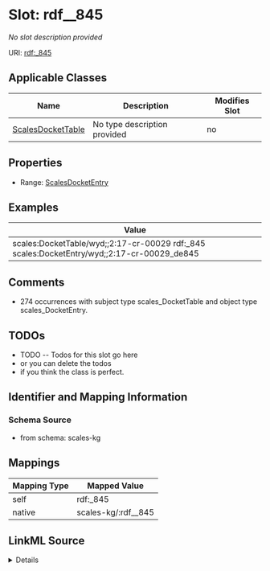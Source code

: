 

# Slot: rdf__845


_No slot description provided_





URI: [rdf:_845](http://www.w3.org/1999/02/22-rdf-syntax-ns#_845)



<!-- no inheritance hierarchy -->





## Applicable Classes

| Name | Description | Modifies Slot |
| --- | --- | --- |
| [ScalesDocketTable](../classes/ScalesDocketTable.md) | No type description provided |  no  |







## Properties

* Range: [ScalesDocketEntry](../classes/ScalesDocketEntry.md)






## Examples

| Value |
| --- |
| scales:DocketTable/wyd;;2:17-cr-00029 rdf:_845 scales:DocketEntry/wyd;;2:17-cr-00029_de845 |

## Comments

* 274 occurrences with subject type scales_DocketTable and object type scales_DocketEntry.

## TODOs

* TODO -- Todos for this slot go here
* or you can delete the todos
* if you think the class is perfect.

## Identifier and Mapping Information







### Schema Source


* from schema: scales-kg




## Mappings

| Mapping Type | Mapped Value |
| ---  | ---  |
| self | rdf:_845 |
| native | scales-kg/:rdf__845 |




## LinkML Source

<details>
```yaml
name: rdf__845
description: No slot description provided
todos:
- TODO -- Todos for this slot go here
- or you can delete the todos
- if you think the class is perfect.
comments:
- 274 occurrences with subject type scales_DocketTable and object type scales_DocketEntry.
examples:
- value: scales:DocketTable/wyd;;2:17-cr-00029 rdf:_845 scales:DocketEntry/wyd;;2:17-cr-00029_de845
from_schema: scales-kg
rank: 1000
slot_uri: rdf:_845
alias: rdf__845
domain_of:
- scales_DocketTable
range: scales_DocketEntry

```
</details>